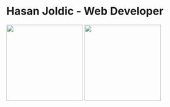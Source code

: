 # Hasan Joldic - Web Developer

  <img height=200 align="center" src="https://github-readme-stats-beta-ashen.vercel.app/api/top-langs?username=hasanjoldic&layout=compact&langs_count=8&card_width=320" />

  <img height=200 align="center" src="https://github-readme-stats-beta-ashen.vercel.app/api?username=hasanjoldic\&include_all_commits=true&card_width=320" />
